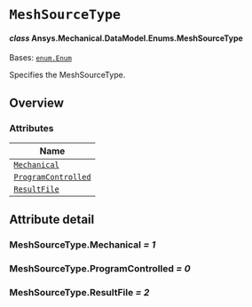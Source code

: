 # `MeshSourceType`

<a id="ansys.mechanical.stubs.v242.Ansys.Mechanical.DataModel.Enums.MeshSourceType"></a>

#### *class* Ansys.Mechanical.DataModel.Enums.MeshSourceType

Bases: [`enum.Enum`](https://docs.python.org/3/library/enum.html#enum.Enum)

Specifies the MeshSourceType.

<!-- !! processed by numpydoc !! -->

<a id="overview"></a>

## Overview

### Attributes

| Name |
| -------------------------------------------------------------------------------------------------------------------------------- |
| [`Mechanical`](#MeshSourceType.Mechanical) |
| [`ProgramControlled`](#MeshSourceType.ProgramControlled) |
| [`ResultFile`](#MeshSourceType.ResultFile) |

<a id="attribute-detail"></a>

## Attribute detail

<a id="MeshSourceType.Mechanical"></a>

### MeshSourceType.Mechanical *= 1*

<a id="MeshSourceType.ProgramControlled"></a>

### MeshSourceType.ProgramControlled *= 0*

<a id="MeshSourceType.ResultFile"></a>

### MeshSourceType.ResultFile *= 2*


